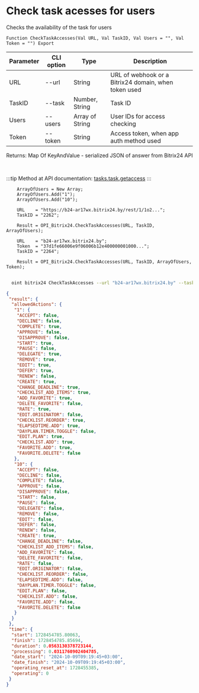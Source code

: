 ﻿---
sidebar_position: 20
---

# Check task acesses for users
 Checks the availability of the task for users



`Function CheckTaskAccesses(Val URL, Val TaskID, Val Users = "", Val Token = "") Export`

  | Parameter | CLI option | Type | Description |
  |-|-|-|-|
  | URL | --url | String | URL of webhook or a Bitrix24 domain, when token used |
  | TaskID | --task | Number, String | Task ID |
  | Users | --users | Array of String | User IDs for access checking |
  | Token | --token | String | Access token, when app auth method used |

  
  Returns:  Map Of KeyAndValue - serialized JSON of answer from Bitrix24 API

<br/>

:::tip
Method at API documentation: [tasks.task.getaccess](https://dev.1c-bitrix.ru/rest_help/tasks/task/tasks/tasks_task_getaccess.php)
:::
<br/>


```bsl title="Code example"
    ArrayOfUsers = New Array;
    ArrayOfUsers.Add("1");
    ArrayOfUsers.Add("10");

    URL    = "https://b24-ar17wx.bitrix24.by/rest/1/1o2...";
    TaskID = "2262";

    Result = OPI_Bitrix24.CheckTaskAccesses(URL, TaskID, ArrayOfUsers);

    URL    = "b24-ar17wx.bitrix24.by";
    Token  = "37d1fe66006e9f06006b12e400000001000...";
    TaskID = "2264";

    Result = OPI_Bitrix24.CheckTaskAccesses(URL, TaskID, ArrayOfUsers, Token);
```



```sh title="CLI command example"
    
  oint bitrix24 CheckTaskAccesses --url "b24-ar17wx.bitrix24.by" --task "1080" --users %users% --token "fe3fa966006e9f06006b12e400000001000..."

```

```json title="Result"
{
 "result": {
  "allowedActions": {
   "1": {
    "ACCEPT": false,
    "DECLINE": false,
    "COMPLETE": true,
    "APPROVE": false,
    "DISAPPROVE": false,
    "START": true,
    "PAUSE": false,
    "DELEGATE": true,
    "REMOVE": true,
    "EDIT": true,
    "DEFER": true,
    "RENEW": false,
    "CREATE": true,
    "CHANGE_DEADLINE": true,
    "CHECKLIST_ADD_ITEMS": true,
    "ADD_FAVORITE": true,
    "DELETE_FAVORITE": false,
    "RATE": true,
    "EDIT.ORIGINATOR": false,
    "CHECKLIST.REORDER": true,
    "ELAPSEDTIME.ADD": true,
    "DAYPLAN.TIMER.TOGGLE": false,
    "EDIT.PLAN": true,
    "CHECKLIST.ADD": true,
    "FAVORITE.ADD": true,
    "FAVORITE.DELETE": false
   },
   "10": {
    "ACCEPT": false,
    "DECLINE": false,
    "COMPLETE": false,
    "APPROVE": false,
    "DISAPPROVE": false,
    "START": false,
    "PAUSE": false,
    "DELEGATE": false,
    "REMOVE": false,
    "EDIT": false,
    "DEFER": false,
    "RENEW": false,
    "CREATE": true,
    "CHANGE_DEADLINE": false,
    "CHECKLIST_ADD_ITEMS": false,
    "ADD_FAVORITE": false,
    "DELETE_FAVORITE": false,
    "RATE": false,
    "EDIT.ORIGINATOR": false,
    "CHECKLIST.REORDER": false,
    "ELAPSEDTIME.ADD": false,
    "DAYPLAN.TIMER.TOGGLE": false,
    "EDIT.PLAN": false,
    "CHECKLIST.ADD": false,
    "FAVORITE.ADD": false,
    "FAVORITE.DELETE": false
   }
  }
 },
 "time": {
  "start": 1728454785.80063,
  "finish": 1728454785.85694,
  "duration": 0.0563130378723144,
  "processing": 0.0311760902404785,
  "date_start": "2024-10-09T09:19:45+03:00",
  "date_finish": "2024-10-09T09:19:45+03:00",
  "operating_reset_at": 1728455385,
  "operating": 0
 }
}
```
